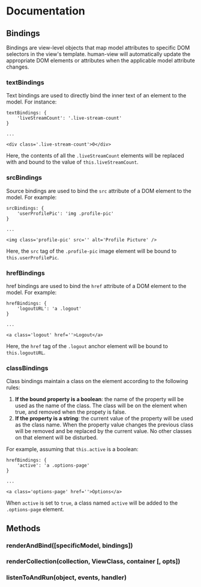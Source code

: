 # Documentation

## Bindings

Bindings are view-level objects that map model attributes to specific DOM selectors in the view's template. human-view will automatically update the appropriate DOM elements or attributes when the applicable model attribute changes.

### textBindings
Text bindings are used to directly bind the inner text of an element to the model. For instance:

    textBindings: {
    	'liveStreamCount': '.live-stream-count'
    } 
    
    ...

    <div class='.live-stream-count'>0</div>

Here, the contents of all the `.liveStreamCount` elements will be replaced with and bound to the value of `this.liveStreamCount`.

### srcBindings
Source bindings are used to bind the `src` attribute of a DOM element to the model. For example:

	srcBindings: {
		'userProfilePic': 'img .profile-pic'
	}

	...

	<img class='profile-pic' src='' alt='Profile Picture' />

Here, the `src` tag of the `.profile-pic` image element will be bound to `this.userProfilePic`.

### hrefBindings
href bindings are used to bind the `href` attribute of a DOM element to the model. For example:

	hrefBindings: {
		'logoutURL': 'a .logout'
	}

	...

	<a class='logout' href=''>Logout</a>

Here, the `href` tag of the `.logout` anchor element will be bound to `this.logoutURL`.

### classBindings
Class bindings maintain a class on the element according to the following rules:
    
1. **If the bound property is a boolean**: the name of the property will be used as the name of the class. The class will be on the element when true, and removed when the propety is false.
2. **If the property is a string**: the current value of the property will be used as the class name. When the property value changes the previous class will be removed and be replaced by the current value. No other classes on that element will be disturbed.

For example, assuming that `this.active` is a boolean: 

	hrefBindings: {
		'active': 'a .options-page'
	}

	...

	<a class='options-page' href=''>Options</a>

When `active` is set to `true`, a class named `active` will be added to the `.options-page` element.

## Methods

### renderAndBind([specificModel, bindings])

### renderCollection(collection, ViewClass, container [, opts])

### listenToAndRun(object, events, handler)	